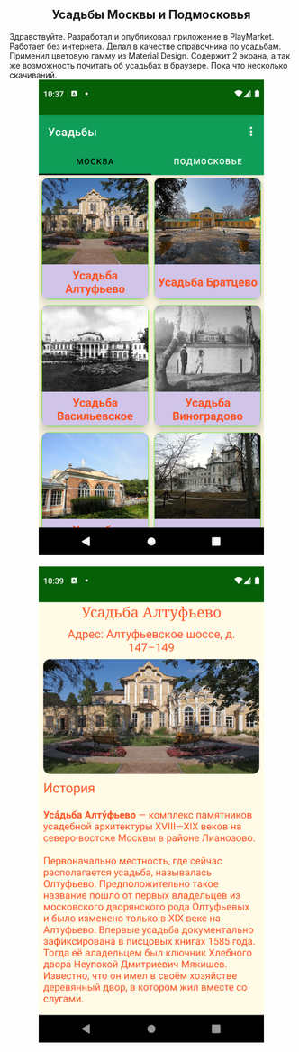 <div align="center">
  <h2>Усадьбы Москвы и Подмосковья
    </div>
    Здравствуйте. Разработал и опубликовал приложение в PlayMarket. Работает без интернета. Делал в качестве справочника по усадьбам. Применил цветовую гамму из Material Design. Содержит 2 экрана, а так же возможность почитать об усадьбах в браузере. Пока что несколько скачиваний. 
    </div>
    <br>
    <div align="center">
    <img src="Screenshot_20220415_133821.png" width="400px"</img> 
</div>
<br>
<div align="center">
    <img src="Screenshot_20220415_133908.png" width="400px"</img> 
</div>

